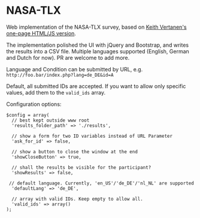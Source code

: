 NASA-TLX
========

Web implementation of the NASA-TLX survey, based on [Keith Vertanen's one-page HTML/JS version](http://www.keithv.com/software/nasatlx/).

The implementation polished the UI with jQuery and Bootstrap, and writes the results into a CSV file. 
Multiple languages supported (English, German and Dutch for now). PR are welcome to add more. 

Language and Condition can be submitted by URL, e.g. `http://foo.bar/index.php?lang=de_DE&id=A`

Default, all submitted IDs are accepted. If you want to allow only specific values, add them to the `valid_ids` array.

Configuration options:
```
$config = array(
  // best kept outside www root
  'results_folder_path' => './results',

  // show a form for two ID variables instead of URL Parameter
  'ask_for_id' => false,

  // show a button to close the window at the end
  'showCloseButton' => true,

  // shall the results be visible for the participant?
  'showResults' => false,

 // default language. Currently, 'en_US'/'de_DE'/'nl_NL' are supported
  'defaultLang' => 'de_DE',

  // array with valid IDs. Keep empty to allow all.
  'valid_ids' => array()
);
```
